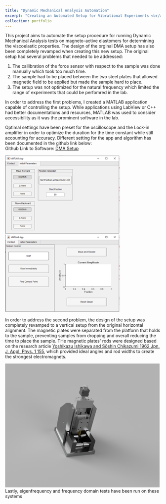 ```yaml
---
title: "Dynamic Mechanical Analysis Automation"
excerpt: "Creating an Automated Setup for Vibrational Experiments <br/><img src='/images/DMA_MAE.png' width = '500'>"
collection: portfolio
---
```

This project aims to automate the setup procedure for running Dynamic Mechanical Analysis tests on magneto-active elastomers for determining the viscoelastic properties. The design of the orginal DMA setup has also been completely revamped when creating this new setup. The original setup had several problems that needed to be addressed:
1. The callibration of the force sensor with respect to the sample was done manually which took too much time.
2. The sample had to be placed between the two steel plates that allowed magnetic field to be applied but made the sample hard to place. 
3. The setup was not optimized for the natural frequency which limited the range of experiments that could be perfomred in the lab.

 In order to address the first problems, I created a MATLAB application capable of controlling the setup. While applications using LabView or C++ had better documentations and resources, MATLAB was used to consider accessibility as it was the prominent software in the lab. 
 
 Optimal settings have been preset for the oscilloscope and the Lock-in amplifier in order to optimize the duration for the time constant while still accounting for accuracy. Different setting for the app and algorithm has been documented in the github link below: \
Github Link to Software:  [DMA Setup](https://github.com/hwkwon1114/MAE-DMA)

<img src='/images/DMA_MATLAB.png' width = '370'><img src='/images/DMA_MATLAB2.png' width = '370'>

In order to address the second problem, the design of the setup was completely revamped to a vertical setup from the original horizontal alignment. The magnetic plates were separated from the platform that holds to the sample, preventing samples from dropping and overall reducing the time to place the sample. THe magnetic plates' rods were designed based on the research article [Yoshikazu Ishikawa and Sōshin Chikazumi 1962 Jpn. J. Appl. Phys. 1 155](https://iopscience.iop.org/article/10.1143/JJAP.1.155#references), which provided ideal angles and rod widths to create the strongest electromagnets. 

<img src='/images/DMA_MAE.png' width = '500'>
Lastly, eigenfrequency and frequency domain tests have been run on these systems 